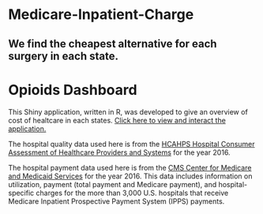 # Medicare-Inpatient-Charge
## We find the cheapest alternative for each surgery in each state.

# Opioids Dashboard

This Shiny application, written in R, was developed to give an overview of cost of healtcare in each states. [Click here to view and interact the application.]( https://berneskaracay.shinyapps.io/Medicare-Inpatient-Charge/) 

The hospital quality data used here is from the [HCAHPS Hospital Consumer Assessment of Healthcare Providers and Systems](https://www.hcahpsonline.org/en/) for the year 2016. 

The hospital payment data used here is from the
[CMS Center for Medicare and Medicaid Services](https://www.cms.gov/research-statistics-data-and-systems/statistics-trends-and-reports/medicare-provider-charge-data/inpatient.html) for the year 2016. This data includes information on utilization, payment (total payment and Medicare payment), and hospital-specific charges for the more than 3,000 U.S. hospitals that receive Medicare Inpatient Prospective Payment System (IPPS) payments. 